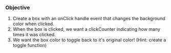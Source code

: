### Objective

1. Create a box with an onClick handle event that changes the background color when clicked. 
2. When the box is clicked, we want a clickCounter indicating how many times it was clicked. 
3. We want the box color to toggle back to it's original color! (Hint: create a toggle function)